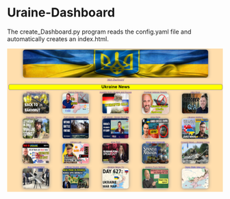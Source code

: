 # Uraine-Dashboard

The create_Dashboard.py program reads the config.yaml file and automatically creates an index.html.

![Dashboard_Image](./images/dashboard.PNG)